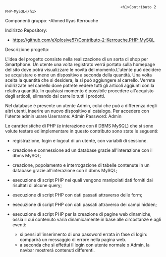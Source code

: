                                                         <h1>Contributo 2 PHP-MySQL</h1>

Componenti gruppo:
-Ahmed Ilyas Kerrouche

Indirizzo Repository:
- https://github.com/eXplosive57/Contributo-2-Kerrouche.PHP-MySQL

Descrizione progetto:  


L'idea del progetto consiste nella realizzazione di un sorta di shop per Smartphone. Un utente una volta registrato verrá
portato sulla homepage del sito dove potrá visualizzare le novitá del momento.L'utente puó decidere se acquistare o meno un dispositivo a seconda della quantitá. 
Una volta scelta la quantitá che si desidera, la si puó aggiungere al carrello. Verrete indirizzate nel carrello dove potrete vedere tutti gli articoli aggiunti con la relativa quantitá. 
In qualsiasi momento é possibile procedere all'acquisto degli articoli, elimando dal carrello tutti i prodotti.

Nel database é presente un utente Admin, colui che puó a differenza degli altri utenti, inserire un nuovo dispositivo al catalogo.
Per accedere con l'utente admin usare
  Username: Admin
  Password: Admin

Le caratteristiche di PHP (e interazione con il DBMS MySQL) che si sono volute testare ed implementare in questo contributo sono state le seguenti:

- registrazione, login e logout di un utente, con variabili di sessione.

- creazione e connessione ad un database grazie all'interazione con il dbms MySQL;

- creazione, popolamento e interrogazione di tabelle contenute in un database grazie all'interazione con il dbms MySQL;

- esecuzione di script PHP nei quali vengono manipolati dati forniti dai risultati di alcune query;

- esecuzione di script PHP con dati passati attraverso delle form;

- esecuzione di script PHP con dati passati attraverso dei campi hidden;

- esecuzione di script PHP per la creazione di pagine web dinamiche, ossia il cui contenuto varia dinamicamente in base alle circostanze e agli eventi:
  - si pensi all'inserimento di una password errata in fase di login: comparirà un messaggio di errore nella pagina web.
  - a seconda che si effettui il login con utente normale o Admin,  la navbar mostrerá contenuti differenti.
